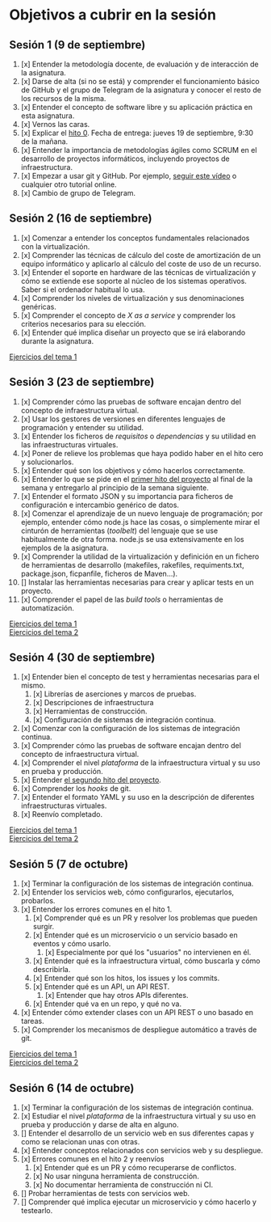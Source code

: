 # Objetivos a cubrir en la sesión

## Sesión 1 (9 de septiembre)

1. [x] Entender la metodología docente, de evaluación y de interacción de la asignatura.
2. [x] Darse de alta (si no se está) y comprender el funcionamiento básico de GitHub y el
   grupo de Telegram de la asignatura y conocer el resto de los recursos de la misma.
3. [x] Entender el concepto de software libre y su aplicación práctica en esta asignatura.
4. [x] Vernos las caras.
5. [x] Explicar el
   [hito 0](http://jj.github.io/IV/documentos/proyecto/0.Repositorio). Fecha
   de entrega: jueves 19 de septiembre, 9:30 de la mañana.
6. [x] Entender la importancia de metodologías ágiles como SCRUM en el
   desarrollo de proyectos informáticos, incluyendo proyectos de
   infraestructura.
7. [x] Empezar a usar git y GitHub. Por
   ejemplo,
   [seguir este vídeo](https://www.youtube.com/watch?v=gmXyJI01qa8) o
   cualquier otro tutorial online.
8. [x] Cambio de grupo de Telegram.

## Sesión 2 (16 de septiembre)

1. [x] Comenzar a entender los conceptos fundamentales relacionados con la virtualización.
2. [x] Comprender las técnicas de cálculo del coste de amortización de un equipo informático y aplicarlo al cálculo del coste de uso de un recurso.
3. [x] Entender el soporte en hardware de las técnicas de virtualización y cómo se extiende ese soporte al núcleo de los sistemas operativos. Saber si el ordenador habitual lo usa.
4. [x] Comprender los niveles de virtualización y sus denominaciones genéricas.
5. [x] Comprender el concepto de *X as a service* y comprender los criterios necesarios para su elección.
6. [x] Entender qué implica diseñar un proyecto que se irá elaborando durante la asignatura.

[Ejercicios del tema 1](https://github.com/nazaretrogue/Ejercicios-IV/blob/master/Tema1.md)

## Sesión 3 (23 de septiembre)

1. [x] Comprender cómo las pruebas de software encajan dentro del concepto de infraestructura virtual.
2. [x] Usar los gestores de versiones en diferentes lenguajes de programación y entender su utilidad.
3. [x] Entender los ficheros de *requisitos* o *dependencias* y su utilidad en las infraestructuras virtuales.
4. [x] Poner de relieve los problemas que haya podido haber en el hito cero y solucionarlos.
5. [x] Entender qué son los objetivos y cómo hacerlos correctamente.
6. [x] Entender lo que se pide en el [primer hito del proyecto](http://jj.github.io/IV/documentos/proyecto/1.Infraestructura) al final de la semana y entregarlo al principio de la semana siguiente.
7. [x] Entender el formato JSON y su importancia para ficheros de
  configuración e intercambio genérico de datos.
8. [x] Comenzar el aprendizaje de un nuevo lenguaje de programación; por ejemplo,
  entender cómo node.js hace las cosas, o simplemente mirar el
  cinturón de herramientas (*toolbelt*) del lenguaje que se use habitualmente de
  otra forma. node.js se usa extensivamente en los ejemplos de la asignatura.
9. [x] Comprender la utilidad de la virtualización y definición en un
  fichero de herramientas de desarrollo (makefiles, rakefiles, requiments.txt, package.json, ficpanfile, ficheros de Maven...).
10. [] Instalar las herramientas necesarias para crear y aplicar tests en
  un proyecto.
11. [x] Comprender el papel de las *build tools* o herramientas de
  automatización.

[Ejercicios del tema 1](https://github.com/nazaretrogue/Ejercicios-IV/blob/master/Tema1.md)  
[Ejercicios del tema 2](https://github.com/nazaretrogue/Ejercicios-IV/blob/master/Tema2.md)

## Sesión 4 (30 de septiembre)

1. [x] Entender bien el concepto de test y herramientas necesarias para el mismo.
   1. [x] Librerías de aserciones y marcos de pruebas.
   2. [x] Descripciones de infraestructura
   3. [x] Herramientas de construcción.
   4. [x] Configuración de sistemas de integración continua.
2. [x] Comenzar con la configuración de los sistemas de integración continua.   
3. [x] Comprender cómo las pruebas de software encajan dentro del concepto de infraestructura virtual.
4. [x] Comprender el nivel *plataforma* de la infraestructura virtual y su uso en prueba y producción.
5. [x] Entender [el segundo hito del proyecto](http://jj.github.io/IV/documentos/proyecto/2.CI).
6. [x] Comprender los *hooks* de git.
7. [x] Entender el formato YAML y su uso en la descripción de diferentes infraestructuras virtuales.
8. [x] Reenvío completado.

[Ejercicios del tema 1](https://github.com/nazaretrogue/Ejercicios-IV/blob/master/Tema1.md)  
[Ejercicios del tema 2](https://github.com/nazaretrogue/Ejercicios-IV/blob/master/Tema2.md)

## Sesión 5 (7 de octubre)

1. [x] Terminar la configuración de los sistemas de integración continua.
2. [x] Entender los servicios web, cómo configurarlos, ejecutarlos, probarlos.
3. [x] Entender los errores comunes en el hito 1.
    1. [x] Comprender qué es un PR y resolver los problemas que pueden surgir.
    2. [x] Entender qué es un microservicio o un servicio basado en eventos y cómo usarlo.
        1. [x] Especialmente por qué los "usuarios" no intervienen en él.
    4. [x] Entender qué es la infraestructura virtual, cómo buscarla y cómo describirla.
    5. [x] Entender qué son los hitos, los issues y los commits.
    6. [x] Entender qué es un API, un API REST.
        1. [x] Entender que hay otros APIs diferentes.
    7. [x] Entender qué va en un repo, y qué no va.
4. [x] Entender cómo extender clases con un API REST o uno basado en tareas.
5. [x] Comprender los mecanismos de despliegue automático a través de git.

[Ejercicios del tema 1](https://github.com/nazaretrogue/Ejercicios-IV/blob/master/Tema1.md)  
[Ejercicios del tema 2](https://github.com/nazaretrogue/Ejercicios-IV/blob/master/Tema2.md)

## Sesión 6 (14 de octubre)

1. [x] Terminar la configuración de los sistemas de integración continua.
2. [x] Estudiar el nivel *plataforma* de la infraestructura virtual y su uso en prueba y producción y darse de alta en alguno.
3. [] Entender el desarrollo de un servicio web en sus diferentes capas y como se relacionan unas con otras.
4. [x] Entender conceptos relacionados con servicios web y su despliegue.
5. [x] Errores comunes en el hito 2 y reenvíos
    1. [x] Entender qué es un PR y cómo recuperarse de conflictos.
    2. [x] No usar ninguna herramienta de construcción.
    3. [x] No documentar herramienta de construcción ni CI.
6. [] Probar herramientas de tests con servicios web.
7. [] Comprender qué implica ejecutar un microservicio y cómo hacerlo y testearlo.
